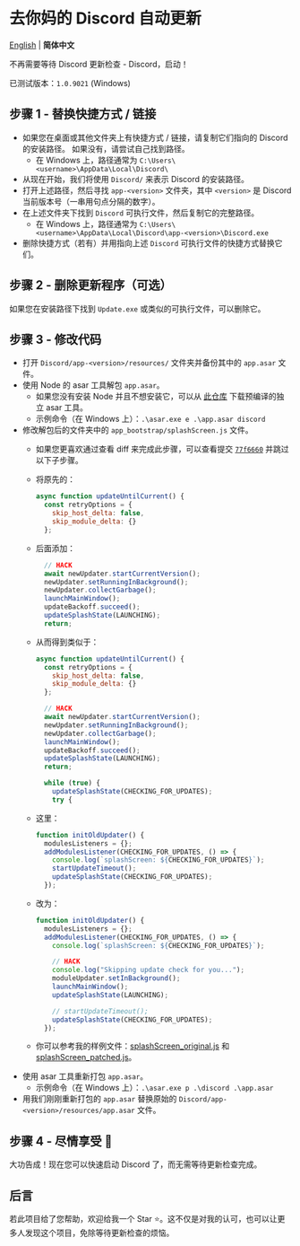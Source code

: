 # 去你妈的 Discord 自动更新

[English](./README.md) | **简体中文**

不再需要等待 Discord 更新检查 - Discord，启动！

已测试版本：`1.0.9021` (Windows)

## 步骤 1 - 替换快捷方式 / 链接

- 如果您在桌面或其他文件夹上有快捷方式 / 链接，请复制它们指向的 Discord 的安装路径。 如果没有，请尝试自己找到路径。
    - 在 Windows 上，路径通常为 `C:\Users\<username>\AppData\Local\Discord\`
- 从现在开始，我们将使用 `Discord/` 来表示 Discord 的安装路径。
- 打开上述路径，然后寻找 `app-<version>` 文件夹，其中 `<version>` 是 Discord 当前版本号（一串用句点分隔的数字）。
- 在上述文件夹下找到 `Discord` 可执行文件，然后复制它的完整路径。
    - 在 Windows 上，路径通常为 `C:\Users\<username>\AppData\Local\Discord\app-<version>\Discord.exe`
- 删除快捷方式（若有）并用指向上述 `Discord` 可执行文件的快捷方式替换它们。

## 步骤 2 - 删除更新程序（可选）

如果您在安装路径下找到 `Update.exe` 或类似的可执行文件，可以删除它。

## 步骤 3 - 修改代码

- 打开 `Discord/app-<version>/resources/` 文件夹并备份其中的 `app.asar` 文件。
- 使用 Node 的 asar 工具解包 `app.asar`。
    - 如果您没有安装 Node 并且不想安装它，可以从 [此仓库](https://github.com/async3619/asar-exec/releases) 下载预编译的独立 asar 工具。
    - 示例命令（在 Windows 上）：`.\asar.exe e .\app.asar discord`
- 修改解包后的文件夹中的 `app_bootstrap/splashScreen.js` 文件。
    - 如果您更喜欢通过查看 diff 来完成此步骤，可以查看提交 [`77f6660`](https://github.com/PRO-2684/Fuck-discord-auto-update/commit/77f6660d2441c7cd343f5f35f0ea79bcf4a56265) 并跳过以下子步骤。
    - 将原先的：

        ```js
        async function updateUntilCurrent() {
          const retryOptions = {
            skip_host_delta: false,
            skip_module_delta: {}
          };
        ```

    - 后面添加：

        ```js
          // HACK
          await newUpdater.startCurrentVersion();
          newUpdater.setRunningInBackground();
          newUpdater.collectGarbage();
          launchMainWindow();
          updateBackoff.succeed();
          updateSplashState(LAUNCHING);
          return;
        ```

    - 从而得到类似于：

        ```js
        async function updateUntilCurrent() {
          const retryOptions = {
            skip_host_delta: false,
            skip_module_delta: {}
          };

          // HACK
          await newUpdater.startCurrentVersion();
          newUpdater.setRunningInBackground();
          newUpdater.collectGarbage();
          launchMainWindow();
          updateBackoff.succeed();
          updateSplashState(LAUNCHING);
          return;

          while (true) {
            updateSplashState(CHECKING_FOR_UPDATES);
            try {
        ```

    - 这里：

        ```js
        function initOldUpdater() {
          modulesListeners = {};
          addModulesListener(CHECKING_FOR_UPDATES, () => {
            console.log(`splashScreen: ${CHECKING_FOR_UPDATES}`);
            startUpdateTimeout();
            updateSplashState(CHECKING_FOR_UPDATES);
          });
        ```

    - 改为：

        ```js
        function initOldUpdater() {
          modulesListeners = {};
          addModulesListener(CHECKING_FOR_UPDATES, () => {
            console.log(`splashScreen: ${CHECKING_FOR_UPDATES}`);

            // HACK
            console.log("Skipping update check for you...");
            moduleUpdater.setInBackground();
            launchMainWindow();
            updateSplashState(LAUNCHING);

            // startUpdateTimeout();
            updateSplashState(CHECKING_FOR_UPDATES);
          });
        ```

    - 你可以参考我的样例文件：[splashScreen_original.js](./examples/splashScreen_original.js) 和 [splashScreen_patched.js](./examples/splashScreen_patched.js)。
- 使用 asar 工具重新打包 `app.asar`。
    - 示例命令（在 Windows 上）：`.\asar.exe p .\discord .\app.asar`
- 用我们刚刚重新打包的 `app.asar` 替换原始的 `Discord/app-<version>/resources/app.asar` 文件。

## 步骤 4 - 尽情享受 🎉

大功告成！现在您可以快速启动 Discord 了，而无需等待更新检查完成。

## 后言

若此项目给了您帮助，欢迎给我一个 Star ⭐️。这不仅是对我的认可，也可以让更多人发现这个项目，免除等待更新检查的烦恼。
